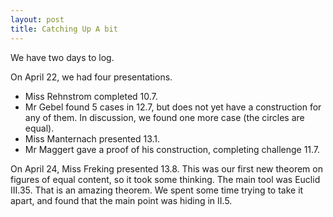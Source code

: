 ```yaml
---
layout: post
title: Catching Up A bit
---
```


We have two days to log.

On April 22, we had four presentations.
- Miss Rehnstrom completed 10.7.
- Mr Gebel found 5 cases in 12.7, but does not yet have a construction for any
of them. In discussion, we found one more case (the circles are equal).
- Miss Manternach presented 13.1.
- Mr Maggert gave a proof of his construction, completing challenge 11.7.

On April 24, Miss Freking presented 13.8. This was our first new theorem on
figures of equal content, so it took some thinking. The main tool was Euclid III.35.
That is an amazing theorem. We spent some time trying to take it apart, and found
that the main point was hiding in II.5. 
